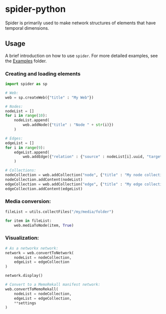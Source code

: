 # spider-python
Spider is primarily used to make network structures of elements that have temporal dimensions.

## Usage

A brief introduction on how to use `spider`. For more detailed examples, see the [Examples](/Examples/) folder.

### Creating and loading elements

```python
import spider as sp

# Web:
web = sp.createWeb({"title" : "My Web"})

# Nodes:
nodeList = []
for i in range(10):
    nodeList.append(
        web.addNode({"title" : "Node " + str(i)})
    )

# Edges:
edgeList = []
for i in range(9):
    edgeList.append(
        web.addEdge({"relation" : {"source" : nodeList[i].uuid, "target" : nodeList[i + 1].uuid}})
    )

# Collections:
nodeCollection = web.addCollection("node", {"title" : "My node collection"})
nodeCollection.addContent(nodeList)
edgeCollection = web.addCollection("edge", {"title" : "My edge collection"})
edgeCollection.addContent(edgeList)
```

### Media conversion:

```python
fileList = utils.collectFiles("/my/media/folder")

for item in fileList:
    web.mediaToNode(item, True)
```

### Visualization:

```python
# As a networkx network:
network = web.convertToNetwork(
    nodeList = nodeCollection,
    edgeList = edgeCollection
)

network.display()

# Convert to a MemoRekall manifest network:
web.convertToMemoRekall(
    nodeList = nodeCollection,
    edgeList = edgeCollection,
    **settings
)
```